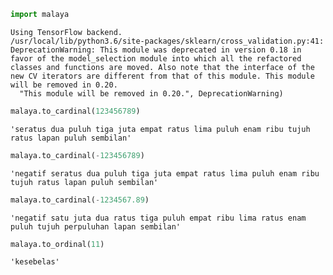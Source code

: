 

```python
import malaya
```

    Using TensorFlow backend.
    /usr/local/lib/python3.6/site-packages/sklearn/cross_validation.py:41: DeprecationWarning: This module was deprecated in version 0.18 in favor of the model_selection module into which all the refactored classes and functions are moved. Also note that the interface of the new CV iterators are different from that of this module. This module will be removed in 0.20.
      "This module will be removed in 0.20.", DeprecationWarning)



```python
malaya.to_cardinal(123456789)
```




    'seratus dua puluh tiga juta empat ratus lima puluh enam ribu tujuh ratus lapan puluh sembilan'




```python
malaya.to_cardinal(-123456789)
```




    'negatif seratus dua puluh tiga juta empat ratus lima puluh enam ribu tujuh ratus lapan puluh sembilan'




```python
malaya.to_cardinal(-1234567.89)
```




    'negatif satu juta dua ratus tiga puluh empat ribu lima ratus enam puluh tujuh perpuluhan lapan sembilan'




```python
malaya.to_ordinal(11)
```




    'kesebelas'




```python

```
